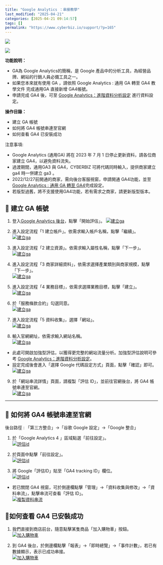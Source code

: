 ```yaml
---
title: "Google Analytics ：串接教學"
last_modified: "2025-04-21"
categories: [2025-04-21 09:14:57]
tags: []
permalink: "https://www.cyberbiz.io/support/?p=165"
---
```


![](https://www.cyberbiz.io/support/wp-content/uploads/適用站別.png)

[![](https://www.cyberbiz.io/support/wp-content/uploads/台灣站.png)](https://www.cyberbiz.io/support/?page_id=2490)

**功能說明：**  

* GA為 Google Analytics的簡稱，是 Google 產品中的分析工具，為經營品牌、網站的行銷人員必備工具之一。 
* 如果您本來就有使用 GA ，請依照 Google Analytics : 通用 GA 轉至 GA4 教學文件 完成通用GA 直接新增 GA4帳號。 
* 申請完成 GA4 後，可至 [Google Analytics：進階資料分析設定](https://www.cyberbiz.io/support/?p=36980) 進行資料設定。

**操作目錄：**

* 建立 GA 帳號
* 如何將 GA4 帳號串連至官網
* 如何查看 GA4 已安裝成功

注意事項:  

* Google Analytics (通用GA) 將在 2023 年 7 月 1 日停止更新資料，請各位商家建立 GA4，以避免資料流失。
* 過渡期間，通用GA3 與 GA4，CYBERBIZ 可將代碼同時輸入，提供商家建立 ga4 時一併建立 ga3 。
* 2022/12/27前開通的商家，需向後台客服視窗，申請開通 GA4功能，並至 [Google Analytics : 通用 GA 轉至 GA4](https://www.cyberbiz.io/support/?p=35608)完成設定。
* 若版型過舊，將不支援使用GA4功能，若有需求之商家，請更新版型版本。



## 📌 建立 GA 帳號



1. 登入[Google Analytics 後台](https://analytics.google.com/analytics/web/)，點擊「開始評估」。 [![建立ga](https://www.cyberbiz.io/support/wp-content/uploads/Google-Analytics-：串接教學01.png)](https://www.cyberbiz.io/support/wp-content/uploads/Google-Analytics-：串接教學01.png)


2. 進入設定流程「1 建立帳戶」。依需求輸入帳戶名稱，點擊「繼續」。  
[![建立ga](https://www.cyberbiz.io/support/wp-content/uploads/Google-Analytics-：串接教學02.png)](https://www.cyberbiz.io/support/wp-content/uploads/Google-Analytics-：串接教學02.png)



3. 進入設定流程「2 建立資源」。依需求輸入屬性名稱，點擊「下一步」。  
[![建立ga](https://www.cyberbiz.io/support/wp-content/uploads/Google-Analytics-：串接教學03.png)](https://www.cyberbiz.io/support/wp-content/uploads/Google-Analytics-：串接教學03.png)



4. 進入設定流程「3 商家詳細資料」，依需求選擇產業類別與商家規模，點擊「下一步」。  
[![建立ga](https://www.cyberbiz.io/support/wp-content/uploads/Google-Analytics-：串接教學04.png)](https://www.cyberbiz.io/support/wp-content/uploads/Google-Analytics-：串接教學04.png)



5. 進入設定流程「4 業務目標」，依需求選擇業務目標，點擊「建立」。  
[![建立ga](https://www.cyberbiz.io/support/wp-content/uploads/Google-Analytics-：串接教學05.png)](https://www.cyberbiz.io/support/wp-content/uploads/Google-Analytics-：串接教學05.png)



6. 於「服務條款合約」勾選同意。  
[![建立ga](https://www.cyberbiz.io/support/wp-content/uploads/Google-Analytics-：串接教學06.png)](https://www.cyberbiz.io/support/wp-content/uploads/Google-Analytics-：串接教學06.png)



7. 進入設定流程「5 資料收集」，選擇「網站」。  
[![建立ga](https://www.cyberbiz.io/support/wp-content/uploads/Google-Analytics-：串接教學07.png)](https://www.cyberbiz.io/support/wp-content/uploads/Google-Analytics-：串接教學07.png)



8. 輸入官網網址，依需求輸入網站名稱。  
[![建立ga](https://www.cyberbiz.io/support/wp-content/uploads/Google-Analytics-：串接教學08.png)](https://www.cyberbiz.io/support/wp-content/uploads/Google-Analytics-：串接教學08.png)

* 此處可開啟加強型評估，以獲得更完整的網站流量分析。加強型評估說明可參考 [Google Analytics：進階資料分析設定](https://www.cyberbiz.io/support/?p=36980)。
* 設定完成後會進入「選擇 Google 代碼設定方式」頁面，點擊「確認」即可。  
[![建立ga](https://www.cyberbiz.io/support/wp-content/uploads/Google-Analytics-：串接教學09.png)](https://www.cyberbiz.io/support/wp-content/uploads/Google-Analytics-：串接教學09.png)

9. 於「網站串流詳情」頁面，請複製「評估 ID」，並前往官網後台，將 GA4 帳號串連至官網。  
[![建立ga](https://www.cyberbiz.io/support/wp-content/uploads/Google-Analytics-：串接教學10.png)](https://www.cyberbiz.io/support/wp-content/uploads/Google-Analytics-：串接教學10.png)

* * *

## 📌 如何將 GA4 帳號串連至官網


後台路徑 : 「第三方整合」→「谷歌 Google 設定」→「Google 整合」  

1. 於「Google Analytics 4 」區域點選「前往設定」。  
[![評估id](https://www.cyberbiz.io/support/wp-content/uploads/Screenshot-2023-10-05-at-12.30.12-PM.png)](https://www.cyberbiz.io/support/wp-content/uploads/Screenshot-2023-10-05-at-12.30.12-PM.png)

2. 於頁面中點擊「前往設定」。  
[![評估id](https://www.cyberbiz.io/support/wp-content/uploads/Google-Analytics-：串接申請教學10.png)](https://www.cyberbiz.io/support/wp-content/uploads/Google-Analytics-：串接申請教學10.png)



3. 將 Google「評估ID」貼至「GA4 tracking ID」欄位。  
[![評估id](https://www.cyberbiz.io/support/wp-content/uploads/Screenshot-2023-10-05-at-12.12.21-PM.png)](https://www.cyberbiz.io/support/wp-content/uploads/Screenshot-2023-10-05-at-12.12.21-PM.png)

* 若已關閉 GA4 視窗，可於側邊欄點擊「管理」→「資料收集與修改」→「資料串流」，點擊串流可查看「評估 ID」。  
[![複製資料串流](https://www.cyberbiz.io/support/wp-content/uploads/Google-Analytics-：串接教學11.png)](https://www.cyberbiz.io/support/wp-content/uploads/Google-Analytics-：串接教學11.png)



## 📌如何查看 GA4 已安裝成功



1. 我們直接到商店前台，隨意點擊某隻商品「加入購物車」按鈕。  
[![加入購物車](https://www.cyberbiz.io/support/wp-content/uploads/Google-Analytics通用-GA-轉至-GA412.png)](https://www.cyberbiz.io/support/wp-content/uploads/Google-Analytics通用-GA-轉至-GA412.png)




2. 到 GA4 後台，於側邊欄點擊「報表」→「即時總覽」→「事件計數」，若已有數據顯示，表示已成功串接。  
[![加入購物車](https://www.cyberbiz.io/support/wp-content/uploads/Google-Analytics通用-GA-轉至-GA413.png)](https://www.cyberbiz.io/support/wp-content/uploads/Google-Analytics通用-GA-轉至-GA413.png)






